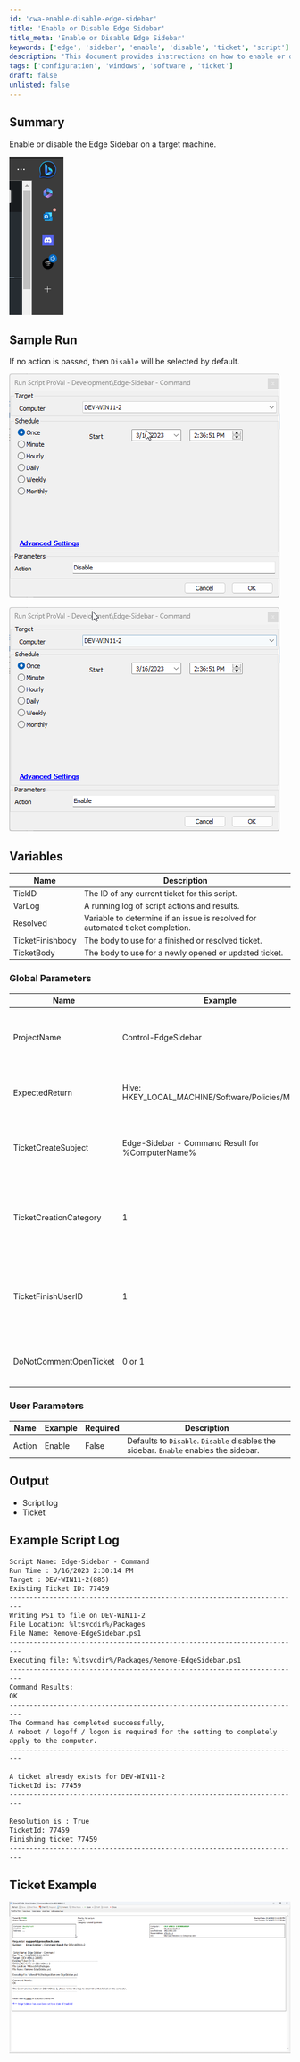 ```yaml
---
id: 'cwa-enable-disable-edge-sidebar'
title: 'Enable or Disable Edge Sidebar'
title_meta: 'Enable or Disable Edge Sidebar'
keywords: ['edge', 'sidebar', 'enable', 'disable', 'ticket', 'script']
description: 'This document provides instructions on how to enable or disable the Edge Sidebar on a target machine, including sample runs, variables, and output details.'
tags: ['configuration', 'windows', 'software', 'ticket']
draft: false
unlisted: false
---
```

## Summary

Enable or disable the Edge Sidebar on a target machine.

![Microsoft Edge sidebar](../../../static/img/Edge-Sidebar---EnableDisable/image_1.png)

## Sample Run

If no action is passed, then `Disable` will be selected by default.

![Sample Run 1](../../../static/img/Edge-Sidebar---EnableDisable/image_2.png)

![Sample Run 2](../../../static/img/Edge-Sidebar---EnableDisable/image_3.png)

## Variables

| Name               | Description                                                                 |
|--------------------|-----------------------------------------------------------------------------|
| TickID             | The ID of any current ticket for this script.                              |
| VarLog             | A running log of script actions and results.                               |
| Resolved           | Variable to determine if an issue is resolved for automated ticket completion. |
| TicketFinishbody   | The body to use for a finished or resolved ticket.                         |
| TicketBody         | The body to use for a newly opened or updated ticket.                      |

### Global Parameters

| Name                     | Example                                        | Required | Description                                                                                          |
|--------------------------|------------------------------------------------|----------|------------------------------------------------------------------------------------------------------|
| ProjectName              | Control-EdgeSidebar                           | True     | Designates the name of the created ps1 file to be called by the script.                            |
| ExpectedReturn           | Hive: HKEY_LOCAL_MACHINE/Software/Policies/Microsoft | True     | Designates the expected return of the ps1 file.                                                    |
| TicketCreateSubject      | Edge-Sidebar - Command Result for %ComputerName% | True     | Designates the desired subject line for a ticket created by this script.                            |
| TicketCreationCategory    | 1                                            | True     | Designates the desired ticket creation category for a ticket created by this script.                |
| TicketFinishUserID      | 1                                            | True     | Designates the desired userId for finishing or commenting a ticket created by this script.          |
| DoNotCommentOpenTicket   | 0 or 1                                      | True     | Toggles commenting open tickets on recurrent failures.                                              |

### User Parameters

| Name    | Example | Required | Description                                                                                     |
|---------|---------|----------|-------------------------------------------------------------------------------------------------|
| Action  | Enable  | False    | Defaults to `Disable`. `Disable` disables the sidebar. `Enable` enables the sidebar.          |

## Output

- Script log
- Ticket

## Example Script Log

```
Script Name: Edge-Sidebar - Command
Run Time : 3/16/2023 2:30:14 PM
Target : DEV-WIN11-2(885)
Existing Ticket ID: 77459
-------------------------------------------------------------------------
Writing PS1 to file on DEV-WIN11-2 
File Location: %ltsvcdir%/Packages
File Name: Remove-EdgeSidebar.ps1
-------------------------------------------------------------------------
Executing file: %ltsvcdir%/Packages/Remove-EdgeSidebar.ps1
-------------------------------------------------------------------------
Command Results: 
OK
-------------------------------------------------------------------------
The Command has completed successfully,
A reboot / logoff / logon is required for the setting to completely apply to the computer.
-------------------------------------------------------------------------

A ticket already exists for DEV-WIN11-2
TicketId is: 77459
-------------------------------------------------------------------------

Resolution is : True
TicketId: 77459
Finishing ticket 77459
-------------------------------------------------------------------------
```

## Ticket Example

![Ticket Example](../../../static/img/Edge-Sidebar---EnableDisable/image_4.png)




